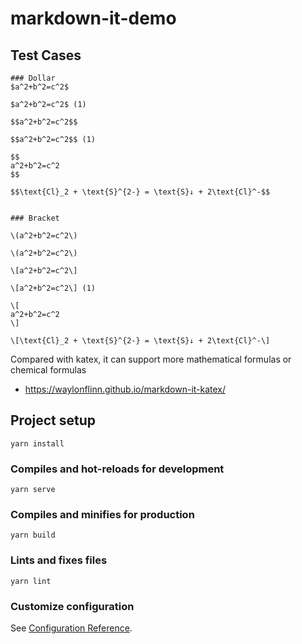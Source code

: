 # markdown-it-demo

## Test Cases
```
### Dollar
$a^2+b^2=c^2$

$a^2+b^2=c^2$ (1)

$$a^2+b^2=c^2$$

$$a^2+b^2=c^2$$ (1)

$$
a^2+b^2=c^2
$$

$$\text{Cl}_2 + \text{S}^{2-} = \text{S}↓ + 2\text{Cl}^-$$


### Bracket

\(a^2+b^2=c^2\)

\(a^2+b^2=c^2\)

\[a^2+b^2=c^2\]

\[a^2+b^2=c^2\] (1)

\[
a^2+b^2=c^2
\]

\[\text{Cl}_2 + \text{S}^{2-} = \text{S}↓ + 2\text{Cl}^-\]
```

Compared with katex, it can support more mathematical formulas or chemical formulas
- https://waylonflinn.github.io/markdown-it-katex/

## Project setup
```
yarn install
```

### Compiles and hot-reloads for development
```
yarn serve
```

### Compiles and minifies for production
```
yarn build
```

### Lints and fixes files
```
yarn lint
```

### Customize configuration
See [Configuration Reference](https://cli.vuejs.org/config/).
